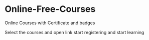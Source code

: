 # Online-Free-Courses
Online Courses with Certificate and badges

Select the courses and open link start registering and start learning

